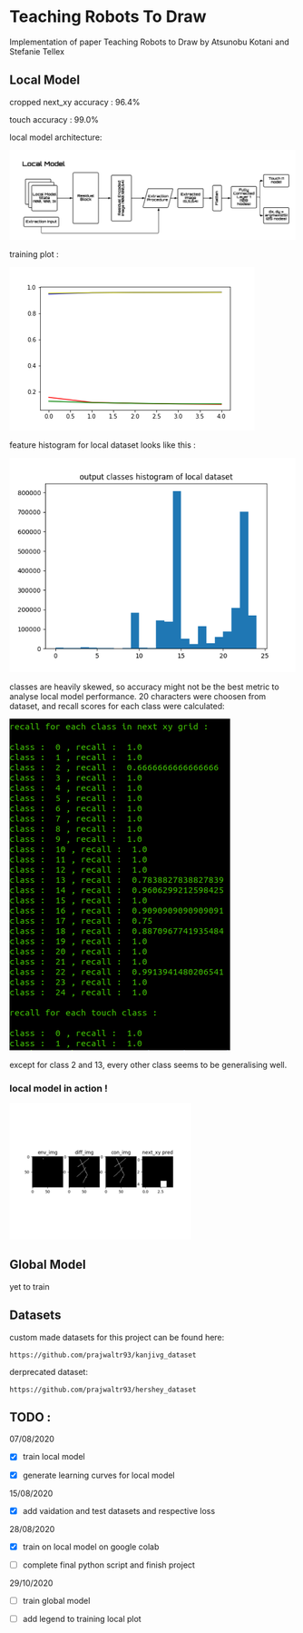 # Teaching Robots To Draw

Implementation of paper Teaching Robots to Draw by Atsunobu Kotani and Stefanie Tellex

## Local Model

cropped next_xy accuracy : 96.4%

touch accuracy : 99.0%

local model architecture:

![local model architecture](./res/local_model_architecture.png)

training plot :

![local model training plot](./res/local_model_training.png)

feature histogram for local dataset looks like this :

![feature map](./res/localdatasetfeature_map.png)

classes are heavily skewed, so accuracy might not be the best metric to analyse local model performance.
20 characters were choosen from dataset, and recall scores for each class were calculated:

![recall scores](./res/recall_local_model.png)

except for class 2 and 13, every other class seems to be generalising well.

### local model in action !

![local model in action](./res/local_model_inaction.gif)

## Global Model

yet to train

## Datasets

custom made datasets for this project can be found here:

	https://github.com/prajwaltr93/kanjivg_dataset

derprecated dataset:

	https://github.com/prajwaltr93/hershey_dataset

## TODO :

07/08/2020

- [x] train local model

- [x] generate learning curves for local model

15/08/2020

- [x] add vaidation and test datasets and respective loss

28/08/2020

- [x] train on local model on google colab

- [ ] complete final python script and finish project

29/10/2020

- [ ] train global model

- [ ] add legend to training local plot
